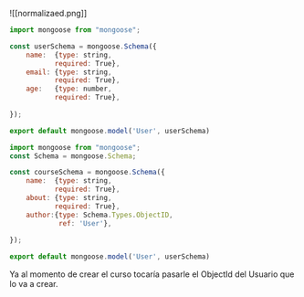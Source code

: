 ![[normalizaed.png]]

```js
import mongoose from "mongoose";

const userSchema = mongoose.Schema({
    name:  {type: string,
		   required: True},
	email: {type: string,
		   required: True},
	age:   {type: number,
		   required: True},
    
});

export default mongoose.model('User', userSchema)
```


```js
import mongoose from "mongoose";
const Schema = mongoose.Schema;

const courseSchema = mongoose.Schema({
    name:  {type: string,
		   required: True},
	about: {type: string,
		   required: True},
	author:{type: Schema.Types.ObjectID,
		    ref: 'User'},
    
});

export default mongoose.model('User', userSchema)
```

Ya al momento de crear el curso tocaría pasarle el ObjectId del Usuario que lo va a crear.